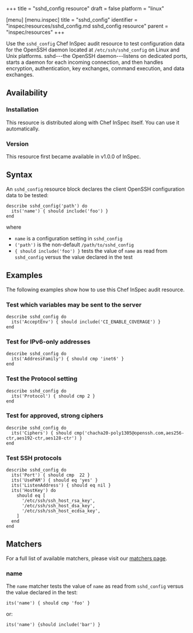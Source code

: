 +++
title = "sshd_config resource"
draft = false
platform = "linux"

[menu]
  [menu.inspec]
    title = "sshd_config"
    identifier = "inspec/resources/sshd_config.md sshd_config resource"
    parent = "inspec/resources"
+++


Use the `sshd_config` Chef InSpec audit resource to test configuration data for the OpenSSH daemon located at `/etc/ssh/sshd_config` on Linux and Unix platforms. sshd---the OpenSSH daemon---listens on dedicated ports, starts a daemon for each incoming connection, and then handles encryption, authentication, key exchanges, command execution, and data exchanges.


## Availability

### Installation

This resource is distributed along with Chef InSpec itself. You can use it automatically.

### Version

This resource first became available in v1.0.0 of InSpec.

## Syntax

An `sshd_config` resource block declares the client OpenSSH configuration data to be tested:

    describe sshd_config('path') do
      its('name') { should include('foo') }
    end

where

* `name` is a configuration setting in `sshd_config`
* `('path')` is the non-default `/path/to/sshd_config`
* `{ should include('foo') }` tests the value of `name` as read from `sshd_config` versus the value declared in the test


## Examples

The following examples show how to use this Chef InSpec audit resource.

### Test which variables may be sent to the server

    describe sshd_config do
      its('AcceptEnv') { should include('CI_ENABLE_COVERAGE') }
    end

### Test for IPv6-only addresses

    describe sshd_config do
      its('AddressFamily') { should cmp 'inet6' }
    end

### Test the Protocol setting

    describe sshd_config do
      its('Protocol') { should cmp 2 }
    end

### Test for approved, strong ciphers

    describe sshd_config do
      its('Ciphers') { should cmp('chacha20-poly1305@openssh.com,aes256-ctr,aes192-ctr,aes128-ctr') }
    end

### Test SSH protocols

    describe sshd_config do
      its('Port') { should cmp  22 }
      its('UsePAM') { should eq 'yes' }
      its('ListenAddress') { should eq nil }
      its('HostKey') do
        should eq [
          '/etc/ssh/ssh_host_rsa_key',
          '/etc/ssh/ssh_host_dsa_key',
          '/etc/ssh/ssh_host_ecdsa_key',
        ]
      end
    end


## Matchers

For a full list of available matchers, please visit our [matchers page](https://www.inspec.io/docs/reference/matchers/).

### name

The `name` matcher tests the value of `name` as read from `sshd_config` versus the value declared in the test:

    its('name') { should cmp 'foo' }

or:

    its('name') {should include('bar') }
